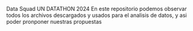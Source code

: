Data Squad UN DATATHON 2024
En este repositorio podemos observar todos los archivos descargados y usados para el analisis de datos, y asi poder pronponer nuestras propuestas
